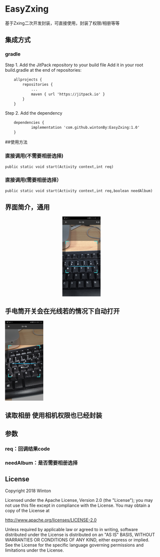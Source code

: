 # EasyZxing
基于Zxing二次开发封装，可直接使用，封装了权限/相册等等


## 集成方式

### gradle
Step 1. Add the JitPack repository to your build file
Add it in your root build.gradle at the end of repositories:
```
	allprojects {
		repositories {
			...
			maven { url 'https://jitpack.io' }
		}
	}
```
Step 2. Add the dependency
```
	dependencies {
	        implementation 'com.github.wintonBy:EasyZxing:1.0'
	}
```
##使用方法
### 直接调用(不需要相册选择)
```
public static void start(Activity context,int req)
```
### 直接调用(需要相册选择）
```
public static void start(Activity context,int req,boolean needAlbum)
```
## 界面简介，通用
<center>
<img src="screen/screen.jpg" width="25%" height="25%"/>
</center>

## 手电筒开关会在光线若的情况下自动打开
<img src="screen/screen1.jpg" width="25%" height="25%"/>

## 读取相册 使用相机权限也已经封装

## 参数
### req：回调结果code
### needAlbum：是否需要相册选择

## License
 Copyright 2018 Winton

Licensed under the Apache License, Version 2.0 (the "License");
you may not use this file except in compliance with the License.
You may obtain a copy of the License at

   http://www.apache.org/licenses/LICENSE-2.0

Unless required by applicable law or agreed to in writing, software
distributed under the License is distributed on an "AS IS" BASIS,
WITHOUT WARRANTIES OR CONDITIONS OF ANY KIND, either express or implied.
See the License for the specific language governing permissions and
limitations under the License.
